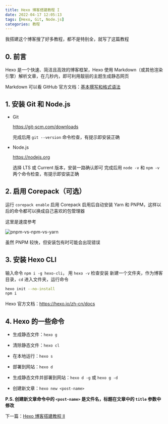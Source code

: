 ```yaml
---
title: Hexo 博客搭建教程 I
date: 2022-04-17 12:05:13
tags: [Hexo, Git, Node.js]
categories: 教程
---
```


我搭建这个博客搜了好多教程，都不是特别全，就写了这篇教程

<!-- more -->

## 0. 前言

Hexo 是一个快速、简洁且高效的博客框架，Hexo 使用 Markdown（或其他渲染引擎）解析文章，在几秒内，即可利用靓丽的主题生成静态网页

Markdown 可以看 GitHub 官方文档：[基本撰写和格式语法](https://docs.github.com/zh/get-started/writing-on-github/getting-started-with-writing-and-formatting-on-github/basic-writing-and-formatting-syntax)

## 1. 安装 Git 和 Node.js

-   Git

    <https://git-scm.com/downloads>

    完成后用 `git --version` 命令检查，有提示即安装正确

-   Node.js

    <https://nodejs.org>

    选择 LTS 或 Current 版本，安装一路确认即可
    完成后用 `node -v` 和 `npm -v` 两个命令检查，有提示即安装正确

## 2. 启用 Corepack（可选）

运行 `corepack enable` 启用 Corepack
启用后自动安装 Yarn 和 PNPM，这样以后的命令都可以换成自己喜欢的包管理器

这里是速度参考

![pnpm-vs-npm-vs-yarn](https://static-argvchs.netlify.app/images/pnpm-vs-npm-vs-yarn.svg)

虽然 PNPM 较快，但安装包有时可能会出现错误

## 3. 安装 Hexo CLI

输入命令 `npm i -g hexo-cli`， 用 `hexo -v` 检查安装
新建一个文件夹，作为博客目录，`cd` 进入文件夹，运行命令

```bash
hexo init --no-install
npm i
```

Hexo 官方文档：<https://hexo.io/zh-cn/docs>

## 4. Hexo 的一些命令

-   生成静态文件：`hexo g`

-   清除静态文件：`hexo cl`

-   在本地运行：`hexo s`

-   部署到网站：`hexo d`

-   生成静态文件并部署到网站：`hexo d -g` 或 `hexo g -d`

-   创建新文章：`hexo new <post-name>`

**P.S. 创建新文章命令中的 `<post-name>` 是文件名，标题在文章中的 `title` 参数中修改**

下一篇：[Hexo 博客搭建教程 II](/2022/04/17/hexo-blog-2)

